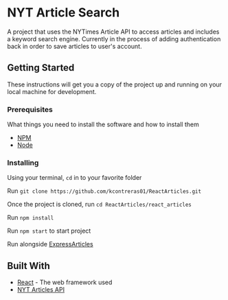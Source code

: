 # NYT Article Search

A project that uses the NYTimes Article API to access articles and includes a keyword search engine. Currently in the process of adding authentication back in order to save articles to user's account.

## Getting Started

These instructions will get you a copy of the project up and running on your local machine for development.

### Prerequisites

What things you need to install the software and how to install them

* [NPM](https://www.npmjs.com/)
* [Node](https://nodejs.org/en/)

### Installing

Using your terminal, `cd` in to your favorite folder

Run `git clone https://github.com/kcontreras01/ReactArticles.git`

Once the project is cloned, run `cd ReactArticles/react_articles`

Run `npm install`

Run `npm start` to start project

Run alongside [ExpressArticles](https://github.com/kcontreras01/ExpressArticles)

## Built With

* [React](https://reactjs.org/) - The web framework used
* [NYT Articles API](https://developer.nytimes.com/docs/articlesearch-product/1/overview) 
